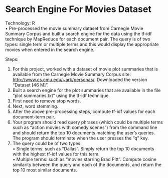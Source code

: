 # Search Engine For Movies Dataset

Technology: R<br>
•	Pre-processed the movie summary dataset from Carnegie Movie Summary Corpus and built a search engine for the data using the tf-idf technique by MapReduce for each document pair. The query is of two types: single term or multiple terms and this would display the appropriate movies when entered in the search engine.<br>

Steps:<br>
1. For this project, worked with a dataset of movie plot summaries that is available from the Carnegie Movie Summary Corpus site: http://www.cs.cmu.edu/~ark/personas/. Downloaded the version “Dataset [46 M]”.<br>
2. Built a search engine for the plot summaries that are available in the file “plot summaries.txt” using the tf-idf technique.<br>
3. First need to remove stop words.<br>
4. Next, word stemming. <br>
5. After the above pre-processing steps, compute tf-idf values for each document-term pair. <br>
6. Your program should read query phrases (which could be multiple terms such as “action movies with comedy scenes”) from the command line and should return the top 10 documents matching the user’s queries. The program should terminate when the user presses the “q” key.<br>
7. The query could be of two types:<br>
• Single terms: such as “Dallas”. Simply return the top 10 documents with the highest tf-idf values for this term.<br>
• Multiple terms: such as “movies starring Brad Pitt”. Compute cosine similarity between the query and each of the documents, and return the top 10 most similar documents.<br>
